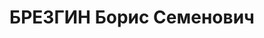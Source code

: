 ---
title: БРЕЗГИН Борис Семенович
description: "Род. в 1895, г. Казань, русский. Проживал: г. Чернигов. Майор, начальник\
  \ КЭЧ, штаб 15 стр. корпуса. \n  Арестован 21.10.1937. Обв. по ст. 58-1б, 58-8,\
  \ 58-11. Приговор: Верховный суд СССР, 22.12.1937 – ВМН. Расстрелян 23.12.1937,\
  \ в г.Киев. \n  Реабилитирован 10.10.1957"
---